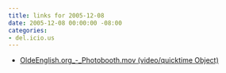```yaml
---
title: links for 2005-12-08
date: 2005-12-08 00:00:00 -08:00
categories:
- del.icio.us
---
```


<ul class="delicious">
	<li>
		<div class="delicious-link"><a href="http://oldeenglish.org:8080/OldeEnglish.org_-_Photobooth.mov">OldeEnglish.org_-_Photobooth.mov (video/quicktime Object)</a></div>
	</li>
</ul>
